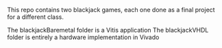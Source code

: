 This repo contains two blackjack games, each one done as a final project for a different class.

The blackjackBaremetal folder is a Vitis application
The blackjackVHDL folder is entirely a hardware implementation in Vivado
